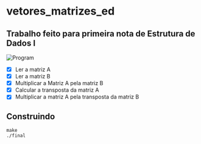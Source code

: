 # vetores_matrizes_ed
## Trabalho feito para primeira nota de Estrutura de Dados I

![Program](https://i.imgur.com/3QKaEwV.png)

- [x] Ler a matriz A
- [x] Ler a matriz B
- [x] Multiplicar a Matriz A pela matriz B
- [x] Calcular a transposta da matriz A
- [x] Multiplicar a matriz A pela transposta da matriz B

## Construindo
```
make
./final
```

